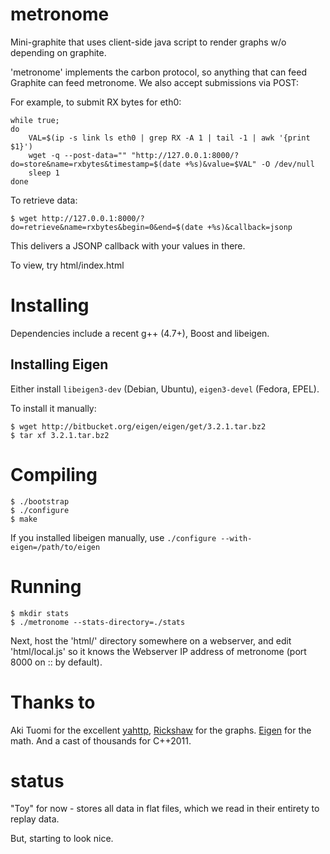 metronome
=========
Mini-graphite that uses client-side java script to render graphs w/o depending on graphite.

'metronome' implements the carbon protocol, so anything that can feed Graphite can feed metronome.
We also accept submissions via POST:

For example, to submit RX bytes for eth0:

    while true;
    do
        VAL=$(ip -s link ls eth0 | grep RX -A 1 | tail -1 | awk '{print $1}')
        wget -q --post-data="" "http://127.0.0.1:8000/?do=store&name=rxbytes&timestamp=$(date +%s)&value=$VAL" -O /dev/null
        sleep 1
    done

To retrieve data:

    $ wget http://127.0.0.1:8000/?do=retrieve&name=rxbytes&begin=0&end=$(date +%s)&callback=jsonp

This delivers a JSONP callback with your values in there.

To view, try html/index.html

Installing
==========
Dependencies include a recent g++ (4.7+), Boost and libeigen.

Installing Eigen
----------------
Either install `libeigen3-dev` (Debian, Ubuntu), `eigen3-devel` (Fedora, EPEL).

To install it manually:

    $ wget http://bitbucket.org/eigen/eigen/get/3.2.1.tar.bz2
    $ tar xf 3.2.1.tar.bz2

Compiling
=========

    $ ./bootstrap
    $ ./configure
    $ make

If you installed libeigen manually, use `./configure --with-eigen=/path/to/eigen`

Running
=======

    $ mkdir stats
    $ ./metronome --stats-directory=./stats

Next, host the 'html/' directory somewhere on a webserver, and edit 'html/local.js' so
it knows the Webserver IP address of metronome (port 8000 on :: by default).

Thanks to
=========
Aki Tuomi for the excellent [yahttp](https://github.com/cmouse/yahttp), 
[Rickshaw](https://github.com/shutterstock/rickshaw) for the graphs. [Eigen](http://eigen.tuxfamily.org) for the math. And a cast of thousands for C++2011.

status
======
"Toy" for now - stores all data in flat files, which we read in their entirety to 
replay data.

But, starting to look nice.
